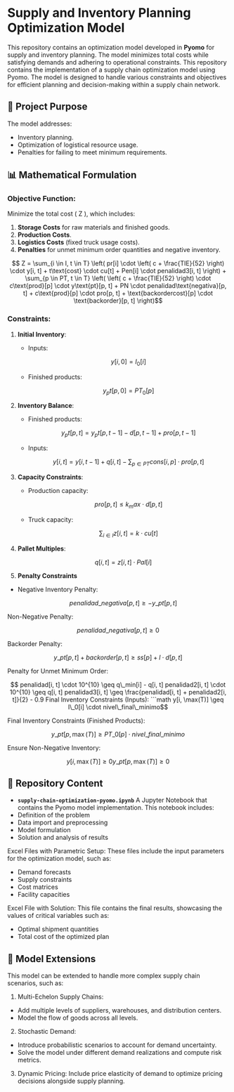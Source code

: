 # Supply and Inventory Planning Optimization Model

This repository contains an optimization model developed in **Pyomo** for supply and inventory planning. The model minimizes total costs while satisfying demands and adhering to operational constraints. This repository contains the implementation of a supply chain optimization model using Pyomo. The model is designed to handle various constraints and objectives for efficient planning and decision-making within a supply chain network.

## 🚀 Project Purpose
The model addresses:
- Inventory planning.
- Optimization of logistical resource usage.
- Penalties for failing to meet minimum requirements.

## 📊 Mathematical Formulation

### Objective Function:
Minimize the total cost \( Z \), which includes:
1. **Storage Costs** for raw materials and finished goods.
2. **Production Costs**.
3. **Logistics Costs** (fixed truck usage costs).
4. **Penalties** for unmet minimum order quantities and negative inventory.
 
$$ Z = \sum_{i \in I, t \in T} \left( pr[i] \cdot \left( c + \frac{TIE}{52} \right) \cdot y[i, t] + t\text{cost} \cdot cu[t] + Pen[i] \cdot penalidad3[i, t] \right) + \sum_{p \in PT, t \in T} \left( \left( c + \frac{TIE}{52} \right) \cdot c\text{prod}[p] \cdot y\text{pt}[p, t] + PN \cdot penalidad\text{negativa}[p, t] + c\text{prod}[p] \cdot pro[p, t] + \text{backordercost}[p] \cdot \text{backorder}[p, t] \right)$$

### Constraints:

1. **Initial Inventory**:
   - Inputs:
     ```math
     y[i, 0] = I_0[i]
     ```
   - Finished products:
     ```math
     y_pt[p, 0] = PT_0[p]
     ```

2. **Inventory Balance**:
   - Finished products:
     ```math
     y_pt[p, t] = y_pt[p, t-1] - d[p, t-1] + pro[p, t-1]
     ```
   - Inputs:
     ```math
     y[i, t] = y[i, t-1] + q[i, t] - \sum_{p \in PT} cons[i, p] \cdot pro[p, t]
     ```

3. **Capacity Constraints**:
   - Production capacity:
     ```math
     pro[p, t] \leq k_max \cdot d[p, t]
     ```
   - Truck capacity:
     ```math
     \sum_{i \in I} z[i, t] = k \cdot cu[t]
     ```

4. **Pallet Multiples**:
   ```math
   q[i, t] = z[i, t] \cdot Pal[i]

5. **Penalty Constraints**

- Negative Inventory Penalty:
  ```math
  penalidad\_negativa[p, t] \geq -y\_pt[p, t]
  ```
Non-Negative Penalty:
  ```math
  penalidad\_negativa[p, t] \geq 0
  ```
Backorder Penalty:
  ```math
  y\_pt[p, t] + backorder[p, t] \geq ss[p] + l \cdot d[p, t]
  ```

Penalty for Unmet Minimum Order:
  ```math
   penalidad[i, t] \cdot 10^{10} \geq q\_min[i] - q[i, t]
   penalidad2[i, t] \cdot 10^{10} \geq q[i, t]
   penalidad3[i, t] \geq \frac{penalidad[i, t] + penalidad2[i, t]}{2} - 0.9

Final Inventory Constraints (Inputs):
  ```math
   y[i, \max(T)] \geq I\_0[i] \cdot nivel\_final\_minimo
  ```

Final Inventory Constraints (Finished Products):
   ```math
   y\_pt[p, \max(T)] \geq PT\_0[p] \cdot nivel\_final\_minimo
  ```

Ensure Non-Negative Inventory:
  ```math
  y[i, \max(T)] \geq 0
  y\_pt[p, \max(T)] \geq 0
  ```



## 📂 Repository Content
- **`supply-chain-optimization-pyomo.ipynb`** A Jupyter Notebook that contains the Pyomo model implementation. This notebook includes:
- Definition of the problem
- Data import and preprocessing
- Model formulation
- Solution and analysis of results
  
Excel Files with Parametric Setup:
These files include the input parameters for the optimization model, such as:
- Demand forecasts
- Supply constraints
- Cost matrices
- Facility capacities

Excel File with Solution:
This file contains the final results, showcasing the values of critical variables such as:
- Optimal shipment quantities
- Total cost of the optimized plan


## 🧩 Model Extensions

This model can be extended to handle more complex supply chain scenarios, such as:

1. Multi-Echelon Supply Chains:
  -  Add multiple levels of suppliers, warehouses, and distribution centers.
  - Model the flow of goods across all levels.
2. Stochastic Demand:
  - Introduce probabilistic scenarios to account for demand uncertainty.
  - Solve the model under different demand realizations and compute risk metrics.
3. Dynamic Pricing: Include price elasticity of demand to optimize pricing decisions alongside supply planning.
